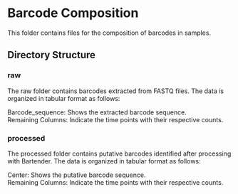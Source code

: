 # Barcode Composition

This folder contains files for the composition of barcodes in samples.

## Directory Structure
### raw 
The raw folder contains barcodes extracted from FASTQ files. The data is organized in tabular format as follows:

Barcode_sequence: Shows the extracted barcode sequence.\
Remaining Columns: Indicate the time points with their respective counts.

### processed 
The processed folder contains putative barcodes identified after processing with Bartender. The data is organized in tabular format as follows:

Center: Shows the putative barcode sequence.\
Remaining Columns: Indicate the time points with their respective counts.
